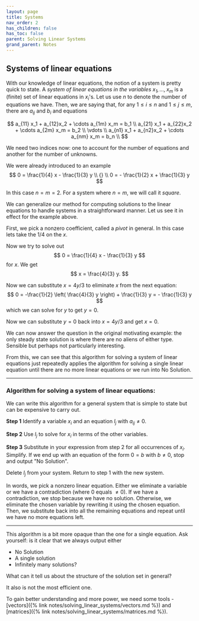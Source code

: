 ```yaml
---
layout: page
title: Systems
nav_order: 2
has_children: false
has_toc: false
parent: Solving Linear Systems
grand_parent: Notes
---
```


## Systems of linear equations 

With our knowledge of linear equations, the notion of a system is pretty quick to state. A *system of 
linear equations in the variables $x_1,\ldots,x_m$* is a (finite) set of linear equations in $x_i$'s. Let us 
use $n$ to denote the number of equations we have. Then, we are saying that, for any $1 \leq i \leq n$ and 
$1 \leq j \leq m$, there are $a_{ij}$ and $b_i$ and equations 

$$
    a_{11} x_1 + a_{12}x_2 + \cdots a_{1m} x_m = b_1 \\
    a_{21} x_1 + a_{22}x_2 + \cdots a_{2m} x_m = b_2 \\
    \vdots \\
    a_{n1} x_1 + a_{n2}x_2 + \cdots a_{nm} x_m = b_n \\
$$

We need two indices now: one to account for the number of equations and another for the number of unknowns. 

We were already introduced to an example
$$ 
 0 = \frac{1}{4} x - \frac{1}{3} y \\
 {} \\
 0 = - \frac{1}{2} x + \frac{1}{3} y
$$

In this case $n = m = 2$. For a system where $n = m$, we will call it *square*. 

We can generalize our method for computing solutions to the linear equations to handle systems in a 
straightforward manner. Let us see it in effect for the example above. 

First, we pick a nonzero coefficient, called a *pivot* in general. In this case lets take the $1/4$ on the $x$. 

Now we try to solve out 
$$
    0 = \frac{1}{4} x - \frac{1}{3} y
$$
for $x$. We get 
$$
    x = \frac{4}{3} y.
$$

Now we can substitute $x = 4y/3$ to eliminate $x$ from the next equation:
$$
    0 = -\frac{1}{2} \left( \frac{4}{3} y \right) + \frac{1}{3} y = - \frac{1}{3} y
$$
which we can solve for $y$ to get $y = 0$. 

Now we can substitute $y = 0$ back into $x = 4y/3$ and get $x = 0$. 

We can now answer the question in the original motivating example: the only steady state solution is where there 
are no aliens of either type. Sensible but perhaps not particularly interesting. 

From this, we can see that this algorithm for solving a system of linear equations just repeatedly applies the 
algorithm for solving a single linear equation until there are no more linear equations or we run into No Solution.

-----

### Algorithm for solving a system of linear equations:
We can write this algorithm for a general system that is simple to state but can be expensive to carry out. 

**Step 1** 
Identify a variable $x_i$ and an equation $l_j$ with $a_{ij} \neq 0$. 

**Step 2** 
Use $l_j$ to solve for $x_i$ in terms of the other variables. 

**Step 3** 
Substitute in your expression from step 2 for all occurrences of $x_i$. Simplify. If we end up with an 
equation of the form $0 = b$ with $b \neq 0$, stop and output "No Solution". 

Delete $l_j$ from your system. Return to step 1 with the new system. 

<!-- in pseudo-code. We write `algorithm_single_equation(l)` for the 
application of the [algorithm for a single linear equation]({% link notes/solving_linear_systems/linear_equations.md %}/#algorithm-for-solving-a-linear-equation) to a linear equation l.  -->

<!-- ```
variables = [x_1,...,x_m]
linear equations = [l_1,...,l_n]

while number of equations != 0:
    pick l in linear equations
    if algorithm_single_equation(l) == No Solution:
        return No Solution
    else: 
        if algorithm_single_equation(l)[i] != x_i:
            set x_i = algorithm_single_equation(l)[i]
        remove l from linear equations
        for each l' in linear equations: 
            substitute algorithm_single_equation(l) into l'

return [x_1,...,x_m]
``` -->

In words, we pick a nonzero linear equation. Either we eliminate a variable or we have a contradiction (where $0$ equals $\neq 0$). 
If we have a contradiction, we stop because we have no solution. Otherwise, we eliminate the chosen variable by rewriting it using 
the chosen equation. Then, we substitute back into all the remaining equations and repeat until we have no more equations left. 

-----

This algorithm is a bit more opaque than the one for a single equation. Ask yourself: is it clear that we always output either 
- No Solution
- A single solution
- Infinitely many solutions? 

What can it tell us about the structure of the solution set in general? 

It also is not the most efficient one. 

To gain better understanding and more power, we need some tools - 
[vectors]({% link notes/solving_linear_systems/vectors.md %}) and [matrices]({% link notes/solving_linear_systems/matrices.md %}). 

<!-- {{ page.path }} this gives the page path -->